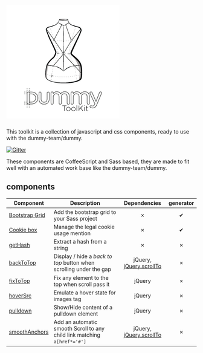 # ![dummy-toolkit](https://raw.githubusercontent.com/dummy-team/dummy/gh-pages/img/dummy-toolkit.png)

This toolkit is a collection of javascript and css components, ready to use with the dummy-team/dummy.

[![Gitter](https://badges.gitter.im/Join%20Chat.svg)](https://gitter.im/dummy-team/dummy?utm_source=badge&utm_medium=badge&utm_campaign=pr-badge&utm_content=body_badge)

These components are CoffeeScript and Sass based, they are made to fit well with an automated work base like the dummy-team/dummy.

## components

| Component | Description | Dependencies | generator |
| --------- | ----------- | :----------: | :----------: |
|  [Bootstrap Grid](https://github.com/dummy-team/dummy-toolkit/tree/master/components/bootstrap_grid/)  | Add the bootstrap grid to your Sass project | ✗ | ✔ |
|  [Cookie box](https://github.com/dummy-team/dummy-toolkit/tree/master/components/cookie-box/)  | Manage the legal cookie usage mention | ✗ | ✔ |
|  [getHash](https://github.com/dummy-team/dummy-toolkit/tree/master/components/getHash/)  | Extract a hash from a string | ✗ | ✗ |
|  [backToTop](https://github.com/dummy-team/dummy-toolkit/tree/master/components/backToTop)  | Display / hide a *back to top* button when scrolling under the gap | jQuery, [jQuery.scrollTo](https://github.com/flesler/jquery.scrollTo) | ✗ |
| [fixToTop](https://github.com/dummy-team/dummy-toolkit/tree/master/components/fixToTop/) | Fix any element to the top when scroll pass it | jQuery | ✗ |
| [hoverSrc](https://github.com/dummy-team/dummy-toolkit/tree/master/components/hoverSrc/) | Emulate a hover state for images tag | jQuery | ✗ |
| [pulldown](https://github.com/dummy-team/dummy-toolkit/tree/master/components/pulldown/) |  Show/Hide content of a pulldown element | jQuery | ✗ |
| [smoothAnchors](https://github.com/dummy-team/dummy-toolkit/tree/master/components/smoothAnchors/) | Add an automatic smooth Scroll to any child link matching `a[href*='#']` | jQuery, [jQuery.scrollTo](https://github.com/flesler/jquery.scrollTo) | ✗ |
